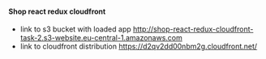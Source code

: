 #### Shop react redux cloudfront

- link to s3 bucket with loaded app http://shop-react-redux-cloudfront-task-2.s3-website.eu-central-1.amazonaws.com
- link to cloudfront distribution https://d2qv2dd00nbm2g.cloudfront.net/
